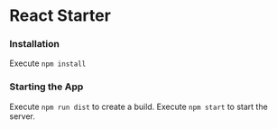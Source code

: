 # React Starter

### Installation

Execute `npm install`

### Starting the App

Execute `npm run dist` to create a build. Execute `npm start` to start the server.
